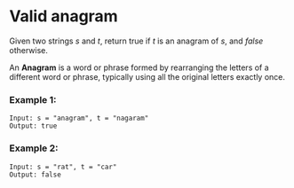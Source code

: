 # Valid anagram

Given two strings *s* and *t*, return true if *t* is an anagram of *s*, and *false* otherwise.

An **Anagram** is a word or phrase formed by rearranging the letters of a different word or phrase, typically using all the original letters exactly once.

### Example 1:
    Input: s = "anagram", t = "nagaram"
    Output: true

### Example 2:
    Input: s = "rat", t = "car"
    Output: false